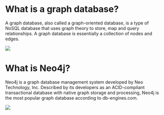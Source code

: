 # What is a graph database?

A graph database, also called a graph-oriented database, is a type of NoSQL database that uses graph theory to store, map and query relationships. A graph database is essentially a collection of nodes and edges.

![](https://leanjavaengineering.files.wordpress.com/2015/04/graph.png)


# What is Neo4j?

Neo4j is a graph database management system developed by Neo Technology, Inc. Described by its developers as an ACID-compliant transactional database with native graph storage and processing, Neo4j is the most popular graph database according to db-engines.com.

![](https://s3.amazonaws.com/dev.assets.neo4j.com/wp-content/uploads/20140926224303/neo4j_logo-facebook.png)